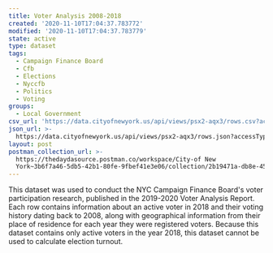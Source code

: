 ```yaml
---
title: Voter Analysis 2008-2018
created: '2020-11-10T17:04:37.783772'
modified: '2020-11-10T17:04:37.783779'
state: active
type: dataset
tags:
  - Campaign Finance Board
  - Cfb
  - Elections
  - Nyccfb
  - Politics
  - Voting
groups:
  - Local Government
csv_url: 'https://data.cityofnewyork.us/api/views/psx2-aqx3/rows.csv?accessType=DOWNLOAD'
json_url: >-
  https://data.cityofnewyork.us/api/views/psx2-aqx3/rows.json?accessType=DOWNLOAD
layout: post
postman_collection_url: >-
  https://thedaydasource.postman.co/workspace/City-of New
  York~3b6f7a46-5db5-42b1-80fe-9fbef41e3e06/collection/2b19471a-db8e-458e-82ea-f3d2d92e4f31
---
```

This dataset was used to conduct the NYC Campaign Finance Board's voter participation research, published in the 2019-2020 Voter Analysis Report. Each row contains information about an active voter in 2018 and their voting history dating back to 2008, along with geographical information from their place of residence for each year they were registered voters. 
Because this dataset contains only active voters in the year 2018, this dataset cannot be used to calculate election turnout.
